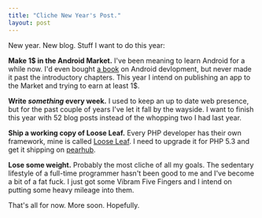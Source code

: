 ```yaml
---
title: "Cliche New Year's Post."
layout: post
---
```


New year. New blog. Stuff I want to do this year:

**Make 1$ in the Android Market.** I've been meaning to learn Android for a while now. I'd even bought [a book](http://www.amazon.com/gp/product/1430226595?ie=UTF8&tag=boxcsurg-20&linkCode=as2&camp=1789&creative=390957&creativeASIN=1430226595) on Android devlopment, but never made it past the introductory chapters. This year I intend on publishing an app to the Market and trying to earn at least 1$.

**Write _something_ every week.** I used to keep an up to date web presence, but for the past couple of years I've let it fall by the wayside. I want to finish this year with 52 blog posts instead of the whopping two I had last year.

**Ship a working copy of Loose Leaf.** Every PHP developer has their own framework, mine is called [Loose Leaf](http://www.ladieslovelooseleaf.com/). I need to upgrade it for PHP 5.3 and get it shipping on [pearhub](http://pearhub.org).

**Lose some weight.** Probably the most cliche of all my goals. The sedentary lifestyle of a full-time programmer hasn't been good to me and I've become a bit of a fat fuck. I just got some Vibram Five Fingers and I intend on putting some heavy mileage into them.

That's all for now. More soon. Hopefully.
